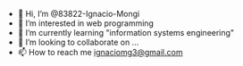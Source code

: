 - 👋 Hi, I’m @83822-Ignacio-Mongi
- 👀 I’m interested in web programming
- 🌱 I’m currently learning "information systems engineering"
- 💞️ I’m looking to collaborate on ...
- 📫 How to reach me ignaciomg3@gmail.com

<!---
83822-Ignacio-Mongi/83822-Ignacio-Mongi is a ✨ special ✨ repository because its `README.md` (this file) appears on your GitHub profile.
You can click the Preview link to take a look at your changes.
--->
